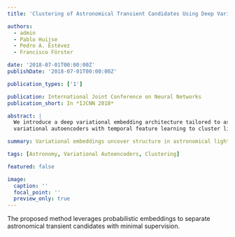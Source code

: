 ```yaml
---
title: 'Clustering of Astronomical Transient Candidates Using Deep Variational Embedding'

authors:
  - admin
  - Pablo Huijse
  - Pedro A. Estévez
  - Francisco Förster

date: '2018-07-01T00:00:00Z'
publishDate: '2018-07-01T00:00:00Z'

publication_types: ['1']

publication: International Joint Conference on Neural Networks
publication_short: In *IJCNN 2018*

abstract: |
  We introduce a deep variational embedding architecture tailored to astronomical transient discovery. The model combines
  variational autoencoders with temporal feature learning to cluster light curves, improving early detection of transient events.

summary: Variational embeddings uncover structure in astronomical light curves, supporting automated transient discovery.

tags: [Astronomy, Variational Autoencoders, Clustering]

featured: false

image:
  caption: ''
  focal_point: ''
  preview_only: true
---
```

The proposed method leverages probabilistic embeddings to separate astronomical transient candidates with minimal supervision.
